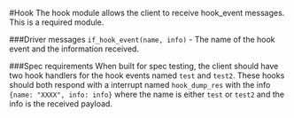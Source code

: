 #Hook
The hook module allows the client to receive hook_event messages. This is a required module.

###Driver messages
`if_hook_event(name, info)` - The name of the hook event and the information received.

###Spec requirements
When built for spec testing, the client should have two hook handlers for the hook events named `test` and `test2`.
These hooks should both respond with a interrupt named `hook_dump_res` with the info `{name: "XXXX", info: info}`
where the name is either `test` or `test2` and the info is the received payload.
